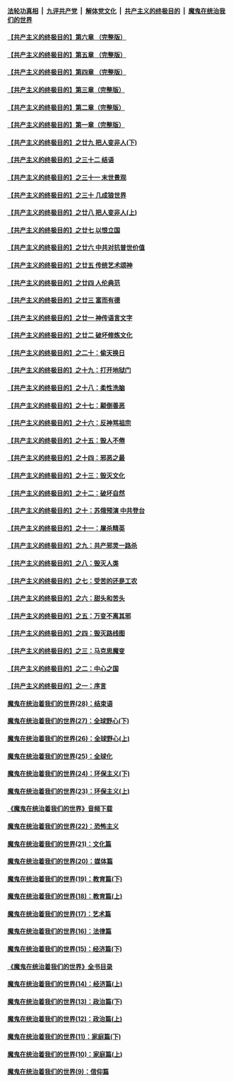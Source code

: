 ####  [法轮功真相](../../../../basic/blob/master/README.md?t=04151830) &nbsp;|&nbsp; [九评共产党](../../../../9ping.md/blob/master/README.md?t=04151830) &nbsp;|&nbsp; [解体党文化](../../../../jtdwh.md/blob/master/README.md?t=04151830)  &nbsp;|&nbsp; [共产主义的终极目的](../../../../gczydzjmd.md/blob/master/README.md?t=04151830) &nbsp;|&nbsp; [魔鬼在统治我们的世界](../../../../mgztzwmdsj.md/blob/master/README.md?t=04151830) 

#### [【共产主义的终极目的】第六章 （完整版）](../pages/nsc422/n11428913.md?t=04151830) 

#### [【共产主义的终极目的】第五章 （完整版）](../pages/nsc422/n11428912.md?t=04151830) 

#### [【共产主义的终极目的】第四章 （完整版）](../pages/nsc422/n11428907.md?t=04151830) 

#### [【共产主义的终极目的】第三章（完整版）](../pages/nsc422/n11428848.md?t=04151830) 

#### [【共产主义的终极目的】第二章（完整版）](../pages/nsc422/n11428831.md?t=04151830) 

#### [【共产主义的终极目的】第一章（完整版）](../pages/nsc422/n11417651.md?t=04151830) 

#### [【共产主义的终极目的】之廿九 把人变非人(下)](../pages/nsc422/n11344140.md?t=04151830) 

#### [【共产主义的终极目的】之三十二 结语](../pages/nsc422/n11360535.md?t=04151830) 

#### [【共产主义的终极目的】之三十一 末世景观](../pages/nsc422/n11351129.md?t=04151830) 

#### [【共产主义的终极目的】之三十 几成狼世界](../pages/nsc422/n11348280.md?t=04151830) 

#### [【共产主义的终极目的】之廿八 把人变非人(上)](../pages/nsc422/n11340492.md?t=04151830) 

#### [【共产主义的终极目的】之廿七 以恨立国](../pages/nsc422/n11336944.md?t=04151830) 

#### [【共产主义的终极目的】之廿六 中共对抗普世价值](../pages/nsc422/n11324785.md?t=04151830) 

#### [【共产主义的终极目的】之廿五 传统艺术颂神](../pages/nsc422/n11296396.md?t=04151830) 

#### [【共产主义的终极目的】之廿四 人伦典范](../pages/nsc422/n11296397.md?t=04151830) 

#### [【共产主义的终极目的】之廿三 富而有德](../pages/nsc422/n11283598.md?t=04151830) 

#### [【共产主义的终极目的】之廿一 神传语言文字](../pages/nsc422/n11263265.md?t=04151830) 

#### [【共产主义的终极目的】之廿二 破坏修炼文化](../pages/nsc422/n11245728.md?t=04151830) 

#### [【共产主义的终极目的】之二十：偷天换日](../pages/nsc422/n11238846.md?t=04151830) 

#### [【共产主义的终极目的】之十九：打开地狱门](../pages/nsc422/n11206376.md?t=04151830) 

#### [【共产主义的终极目的】之十八：柔性洗脑](../pages/nsc422/n11199994.md?t=04151830) 

#### [【共产主义的终极目的】之十七：颠倒善恶](../pages/nsc422/n11179782.md?t=04151830) 

#### [【共产主义的终极目的】之十六：反神骂祖宗](../pages/nsc422/n11166798.md?t=04151830) 

#### [【共产主义的终极目的】之十五：毁人不倦](../pages/nsc422/n11166792.md?t=04151830) 

#### [【共产主义的终极目的】之十四：邪恶之最](../pages/nsc422/n11150249.md?t=04151830) 

#### [【共产主义的终极目的】之十三：毁灭文化](../pages/nsc422/n11135227.md?t=04151830) 

#### [【共产主义的终极目的】之十二：破坏自然](../pages/nsc422/n11135214.md?t=04151830) 

#### [【共产主义的终极目的】之十：苏俄预演 中共登台](../pages/nsc422/n11118424.md?t=04151830) 

#### [【共产主义的终极目的】之十一：屠杀精英](../pages/nsc422/n11118442.md?t=04151830) 

#### [【共产主义的终极目的】之九：共产邪灵一路杀](../pages/nsc422/n11114139.md?t=04151830) 

#### [【共产主义的终极目的】之八：毁灭人类](../pages/nsc422/n11108503.md?t=04151830) 

#### [【共产主义的终极目的】之七：受苦的还是工农](../pages/nsc422/n11101809.md?t=04151830) 

#### [【共产主义的终极目的】之六：甜头和苦头](../pages/nsc422/n11096971.md?t=04151830) 

#### [【共产主义的终极目的】之五：万变不离其邪](../pages/nsc422/n11091285.md?t=04151830) 

#### [【共产主义的终极目的】之四：毁灭路线图](../pages/nsc422/n11086284.md?t=04151830) 

#### [【共产主义的终极目的】之三：马克思魔变](../pages/nsc422/n11061941.md?t=04151830) 

#### [【共产主义的终极目的】之二：中心之国](../pages/nsc422/n11047728.md?t=04151830) 

#### [【共产主义的终极目的】之一：序言](../pages/nsc422/n11086077.md?t=04151830) 

#### [魔鬼在统治着我们的世界(28)：结束语](../pages/nsc422/n10936246.md?t=04151830) 

#### [魔鬼在统治着我们的世界(27)：全球野心(下)](../pages/nsc422/n10928319.md?t=04151830) 

#### [魔鬼在统治着我们的世界(26)：全球野心(上)](../pages/nsc422/n10900318.md?t=04151830) 

#### [魔鬼在统治着我们的世界(25)：全球化](../pages/nsc422/n10788205.md?t=04151830) 

#### [魔鬼在统治着我们的世界(24)：环保主义(下)](../pages/nsc422/n10695307.md?t=04151830) 

#### [魔鬼在统治着我们的世界(23)：环保主义(上)](../pages/nsc422/n10688613.md?t=04151830) 

#### [《魔鬼在统治着我们的世界》音频下载](../pages/nsc422/n10635553.md?t=04151830) 

#### [魔鬼在统治着我们的世界(22)：恐怖主义](../pages/nsc422/n10614727.md?t=04151830) 

#### [魔鬼在统治着我们的世界(21)：文化篇](../pages/nsc422/n10597706.md?t=04151830) 

#### [魔鬼在统治着我们的世界(20)：媒体篇](../pages/nsc422/n10586579.md?t=04151830) 

#### [魔鬼在统治着我们的世界(19)：教育篇(下)](../pages/nsc422/n10564808.md?t=04151830) 

#### [魔鬼在统治着我们的世界(18)：教育篇(上)](../pages/nsc422/n10526970.md?t=04151830) 

#### [魔鬼在统治着我们的世界(17)：艺术篇](../pages/nsc422/n10499093.md?t=04151830) 

#### [魔鬼在统治着我们的世界(16)：法律篇](../pages/nsc422/n10485969.md?t=04151830) 

#### [魔鬼在统治着我们的世界(15)：经济篇(下)](../pages/nsc422/n10469975.md?t=04151830) 

#### [《魔鬼在统治着我们的世界》全书目录](../pages/nsc422/n10464261.md?t=04151830) 

#### [魔鬼在统治着我们的世界(14)：经济篇(上)](../pages/nsc422/n10457370.md?t=04151830) 

#### [魔鬼在统治着我们的世界(13)：政治篇(下)](../pages/nsc422/n10448270.md?t=04151830) 

#### [魔鬼在统治着我们的世界(12)：政治篇(上)](../pages/nsc422/n10444576.md?t=04151830) 

#### [魔鬼在统治着我们的世界(11)：家庭篇(下)](../pages/nsc422/n10440961.md?t=04151830) 

#### [魔鬼在统治着我们的世界(10)：家庭篇(上)](../pages/nsc422/n10435448.md?t=04151830) 

#### [魔鬼在统治着我们的世界(9)：信仰篇](../pages/nsc422/n10432159.md?t=04151830) 

